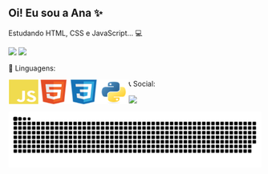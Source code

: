 ## Oi! Eu sou a Ana ✨
Estudando HTML, CSS e JavaScript... 💻
 <div>
 <p><a href="https://github.com/anapss1"></a>
  <img height="150em" src="https://github-readme-stats.vercel.app/api?username=anapss1&show_icons=true&theme=dracula&include_all_commits=true&count_private=true"/>
  <img height="150em" src="https://github-readme-stats.vercel.app/api/top-langs/?username=anapss1&layout=compact&langs_count=7&theme=dracula"/></p>
</div>
 
 
<p>🎈 Linguagens:</p>

  
<div style="display: inline_block" align="center">

  <img align="left" alt="ana-Js" height="50" width="60" src="https://raw.githubusercontent.com/devicons/devicon/master/icons/javascript/javascript-plain.svg">
  <img align="left" alt="ana-HTML" height="50" width="60" src="https://raw.githubusercontent.com/devicons/devicon/master/icons/html5/html5-original.svg">
  <img align="left" alt="ana-CSS" height="50" width="60" src="https://raw.githubusercontent.com/devicons/devicon/master/icons/css3/css3-original.svg">
  <img align="left" alt="ana-Python" height="50" width="60" src="https://raw.githubusercontent.com/devicons/devicon/master/icons/python/python-original.svg">

</div>
 
 
<p>📞 Social:</p>

<p><div>
<a href="https://www.linkedin.com/in/anapss1/" target="_blank"><img height="30" src="https://img.shields.io/badge/-LinkedIn-%230077B5?style=for-the-badge&logo=linkedin&logoColor=white" target="_blank">
 </a>
</div></p>
 
  ![Snake animation](https://github.com/anapss1/anapss1/blob/output/github-contribution-grid-snake.svg)
 
</div>
